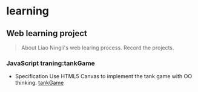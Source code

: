 # learning
## Web learning project
>About Liao Ningli's web learing process.
>Record the projects.

### JavaScript traning:tankGame 
+ Specification
Use HTML5 Canvas to implement the tank game with OO thinking.
[tankGame](http://liaonily.github.io/learning/tankGame/)
